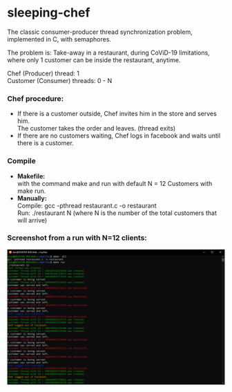 # sleeping-chef
The classic consumer-producer thread synchronization problem, implemented in C, with semaphores.

The problem is:
Take-away in a restaurant, during CoViD-19 limitations, where only 1 customer can be inside the restaurant, anytime.

Chef (Producer) thread: 1 <br>
Customer (Consumer) threads: 0 - N

### Chef procedure:
* If there is a customer outside, Chef invites him in the store and serves him.<br> The customer takes the order and leaves. (thread exits)
* If there are no customers waiting, Chef logs in facebook and waits until there is a customer.

### Compile

* <b> Makefile: </b> <br> with the command make and run with default N = 12 Customers with make run.
* <b> Manually: </b> <br> Compile: gcc -pthread restaurant.c -o restaurant <br> Run: ./restaurant N (where N is the number of the total customers that will arrive)

### Screenshot from a run with N=12 clients:

![alt text](https://github.com/Stolichnayer/sleeping-chef/blob/main/screenshot.png)
